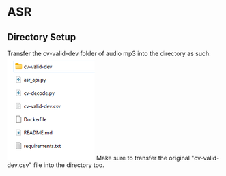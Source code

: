 # ASR
## Directory Setup
Transfer the cv-valid-dev folder of audio mp3 into the directory as such:
!['image'](../ref_dir/asr.png)
Make sure to transfer the original "cv-valid-dev.csv" file into the directory too.
